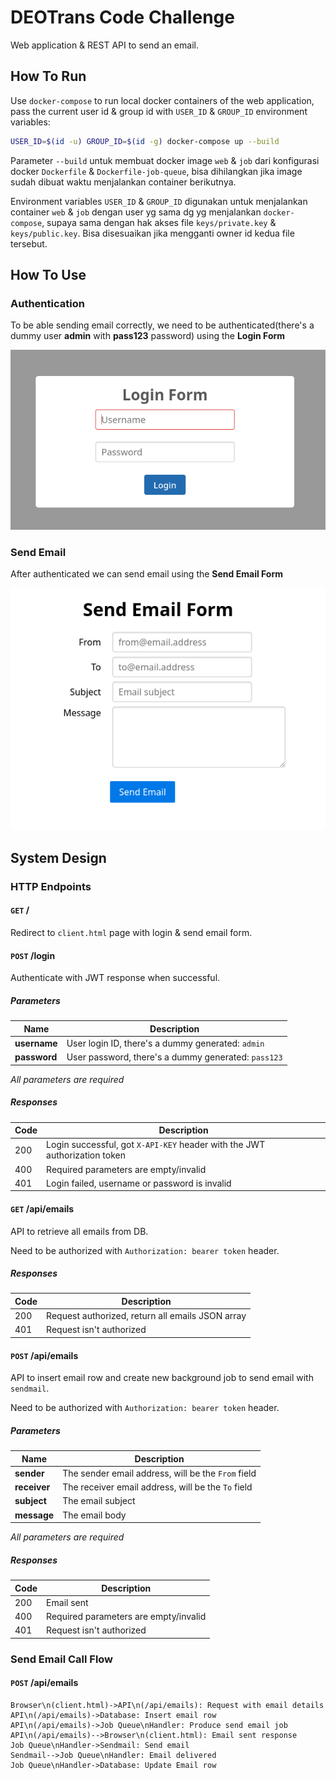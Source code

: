 # DEOTrans Code Challenge

Web application & REST API to send an email.

## How To Run

Use `docker-compose` to run local docker containers of the web application, pass the current user id & group id with `USER_ID` & `GROUP_ID` environment variables:

```bash
USER_ID=$(id -u) GROUP_ID=$(id -g) docker-compose up --build
```

Parameter `--build` untuk membuat docker image `web` & `job` dari konfigurasi docker `Dockerfile` & `Dockerfile-job-queue`, bisa dihilangkan jika image sudah dibuat waktu menjalankan container berikutnya.

Environment variables `USER_ID` & `GROUP_ID` digunakan untuk menjalankan container `web` & `job` dengan user yg sama dg yg menjalankan `docker-compose`, supaya sama dengan hak akses file `keys/private.key` & `keys/public.key`. Bisa disesuaikan jika mengganti owner id kedua file tersebut.

## How To Use

### Authentication

To be able sending email correctly, we need to be authenticated(there's a dummy user **admin** with **pass123** password) using the **Login Form**

![Login Form](images/login_form.png)

### Send Email

After authenticated we can send email using the **Send Email Form**

![Send Email Form](images/send_email_form.png)

## System Design

### HTTP Endpoints

#### `GET` /

Redirect to `client.html` page with login & send email form.

#### `POST` /login

Authenticate with JWT response when successful.

##### Parameters

| Name         | Description                                         |
| ------------ | --------------------------------------------------- |
| **username** | User login ID, there's a dummy generated: `admin`   |
| **password** | User password, there's a dummy generated: `pass123` |

*All parameters are required*

##### Responses

| Code | Description                                                  |
| ---- | ------------------------------------------------------------ |
| 200  | Login successful, got `X-API-KEY` header with the JWT authorization token |
| 400  | Required parameters are empty/invalid                        |
| 401  | Login failed, username or password is invalid                |

#### `GET` /api/emails

API to retrieve all emails from DB.

Need to be authorized with `Authorization: bearer token` header.

##### Responses

| Code | Description                                      |
| ---- | ------------------------------------------------ |
| 200  | Request authorized, return all emails JSON array |
| 401  | Request isn't authorized                         |

#### `POST` /api/emails

API to insert email row and create new background job to send email with `sendmail`.

Need to be authorized with `Authorization: bearer token` header.

##### Parameters

| Name         | Description                                        |
| ------------ | -------------------------------------------------- |
| **sender**   | The sender email address, will be the `From` field |
| **receiver** | The receiver email address, will be the `To` field |
| **subject**  | The email subject                                  |
| **message**  | The email body                                     |

*All parameters are required*

##### Responses

| Code | Description                           |
| ---- | ------------------------------------- |
| 200  | Email sent                            |
| 400  | Required parameters are empty/invalid |
| 401  | Request isn't authorized              |

### Send Email Call Flow

#### `POST` /api/emails

```sequence
Browser\n(client.html)->API\n(/api/emails): Request with email details
API\n(/api/emails)->Database: Insert email row
API\n(/api/emails)->Job Queue\nHandler: Produce send email job
API\n(/api/emails)-->Browser\n(client.html): Email sent response
Job Queue\nHandler->Sendmail: Send email
Sendmail-->Job Queue\nHandler: Email delivered
Job Queue\nHandler->Database: Update Email row
```


